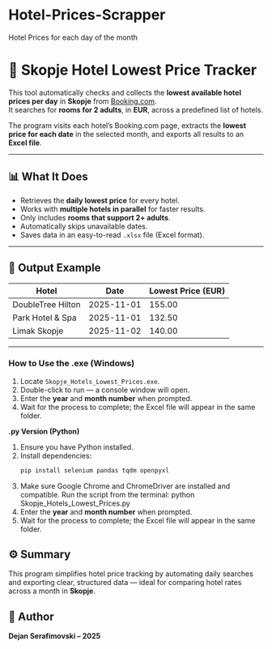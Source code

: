 # Hotel-Prices-Scrapper
Hotel Prices for each day of the month
# 🏨 Skopje Hotel Lowest Price Tracker

This tool automatically checks and collects the **lowest available hotel prices per day** in **Skopje** from [Booking.com](https://www.booking.com).  
It searches for **rooms for 2 adults**, in **EUR**, across a predefined list of hotels.

The program visits each hotel’s Booking.com page, extracts the **lowest price for each date** in the selected month, and exports all results to an **Excel file**.

---

## 📊 What It Does
- Retrieves the **daily lowest price** for every hotel.
- Works with **multiple hotels in parallel** for faster results.
- Only includes **rooms that support 2+ adults**.
- Automatically skips unavailable dates.
- Saves data in an easy-to-read `.xlsx` file (Excel format).

---

## 📁 Output Example
| Hotel              | Date       | Lowest Price (EUR) |
|--------------------|------------|--------------------|
| DoubleTree Hilton  | 2025-11-01 | 155.00             |
| Park Hotel & Spa   | 2025-11-01 | 132.50             |
| Limak Skopje       | 2025-11-02 | 140.00             |

---

### How to Use the .exe (Windows)
1. Locate `Skopje_Hotels_Lowest_Prices.exe`.  
2. Double-click to run — a console window will open.  
3. Enter the **year** and **month number** when prompted.  
4. Wait for the process to complete; the Excel file will appear in the same folder.

**.py Version (Python)**
1. Ensure you have Python installed.  
2. Install dependencies:
   ```bash
   pip install selenium pandas tqdm openpyxl
3. Make sure Google Chrome and ChromeDriver are installed and compatible.
   Run the script from the terminal:
   python Skopje_Hotels_Lowest_Prices.py
4. Enter the **year** and **month number** when prompted.  
5. Wait for the process to complete; the Excel file will appear in the same folder.

## ⚙️ Summary
This program simplifies hotel price tracking by automating daily searches and exporting clear, structured data — ideal for comparing hotel rates across a month in **Skopje**.

## 👤 Author
**Dejan Serafimovski – 2025**
